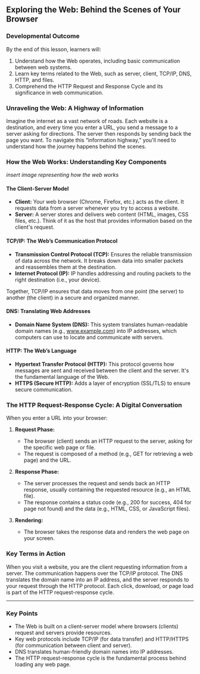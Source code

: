 ## Exploring the Web: Behind the Scenes of Your Browser

### Developmental Outcome
By the end of this lesson, learners will:
1. Understand how the Web operates, including basic communication between web systems.
2. Learn key terms related to the Web, such as server, client, TCP/IP, DNS, HTTP, and files.
3. Comprehend the HTTP Request and Response Cycle and its significance in web communication.

### Unraveling the Web: A Highway of Information
Imagine the internet as a vast network of roads. Each website is a destination, and every time you enter a URL, you send a message to a server asking for directions. The server then responds by sending back the page you want. To navigate this “information highway,” you'll need to understand how the journey happens behind the scenes.

### How the Web Works: Understanding Key Components

*insert image representing how the web works*

#### The Client-Server Model
- **Client:** Your web browser (Chrome, Firefox, etc.) acts as the client. It requests data from a server whenever you try to access a website.
- **Server:** A server stores and delivers web content (HTML, images, CSS files, etc.). Think of it as the host that provides information based on the client's request.

#### TCP/IP: The Web’s Communication Protocol
- **Transmission Control Protocol (TCP):** Ensures the reliable transmission of data across the network. It breaks down data into smaller packets and reassembles them at the destination.
- **Internet Protocol (IP):** IP handles addressing and routing packets to the right destination (i.e., your device). 

Together, TCP/IP ensures that data moves from one point (the server) to another (the client) in a secure and organized manner.

#### DNS: Translating Web Addresses
- **Domain Name System (DNS):** This system translates human-readable domain names (e.g., www.example.com) into IP addresses, which computers can use to locate and communicate with servers.

#### HTTP: The Web’s Language
- **Hypertext Transfer Protocol (HTTP):** This protocol governs how messages are sent and received between the client and the server. It's the fundamental language of the Web.
- **HTTPS (Secure HTTP):** Adds a layer of encryption (SSL/TLS) to ensure secure communication.

### The HTTP Request-Response Cycle: A Digital Conversation

When you enter a URL into your browser:
1. **Request Phase:**
   - The browser (client) sends an HTTP request to the server, asking for the specific web page or file.
   - The request is composed of a method (e.g., GET for retrieving a web page) and the URL.

2. **Response Phase:**
   - The server processes the request and sends back an HTTP response, usually containing the requested resource (e.g., an HTML file).
   - The response contains a status code (e.g., 200 for success, 404 for page not found) and the data (e.g., HTML, CSS, or JavaScript files).

3. **Rendering:**
   - The browser takes the response data and renders the web page on your screen.

### Key Terms in Action
When you visit a website, you are the client requesting information from a server. The communication happens over the TCP/IP protocol. The DNS translates the domain name into an IP address, and the server responds to your request through the HTTP protocol. Each click, download, or page load is part of the HTTP request-response cycle.

---

### Key Points
- The Web is built on a client-server model where browsers (clients) request and servers provide resources.
- Key web protocols include TCP/IP (for data transfer) and HTTP/HTTPS (for communication between client and server).
- DNS translates human-friendly domain names into IP addresses.
- The HTTP request-response cycle is the fundamental process behind loading any web page.